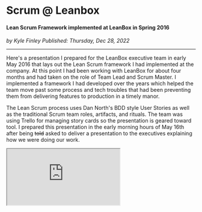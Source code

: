 # Scrum @ Leanbox

#### Lean Scrum Framework implemented at LeanBox in Spring 2016

*<div class="article-meta-data"> by Kyle Finley</span> Published: <time itemprop="pubdate" datetime="12/28/2022">Thursday, Dec 28, 2022</time></div>*

---

Here's a presentation I prepared for the LeanBox executive team in early May 2016 that lays out the Lean Scrum framework I had implemented at the company. At this point I had been working with LeanBox for about four months and had taken on the role of Team Lead and Scrum Master. I implemented a framework I had developed over the years which helped the team move past some process and tech troubles that had been preventing them from delivering features to production in a timely manor.

The Lean Scrum process uses Dan North's BDD style User Stories as well as the traditional Scrum team roles, artifacts, and rituals. The team was using Trello for managing story cards so the presentation is geared toward tool. I prepared this presentation in the early morning hours of May 16th after being <strike>told</strike> asked to deliver a presentation to the executives explaining how we were doing our work.

<p>
  <div class="responsive-google-slides">
    <iframe src="https://docs.google.com/presentation/d/13NMsZhfPwiLBJN0xI02SGaBKpwAdr6aI-ZLlY3DdtHU/embed"></iframe>
  </div>
</p>
